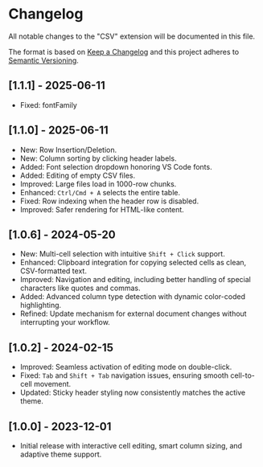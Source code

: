 # Changelog

All notable changes to the "CSV" extension will be documented in this file.

The format is based on [Keep a Changelog](https://keepachangelog.com/en/1.0.0/) and this project adheres to [Semantic Versioning](https://semver.org/spec/v2.0.0.html).

## [1.1.1] - 2025-06-11
- Fixed: fontFamily

## [1.1.0] - 2025-06-11
- New: Row Insertion/Deletion.
- New: Column sorting by clicking header labels.
- Added: Font selection dropdown honoring VS Code fonts.
- Added: Editing of empty CSV files.
- Improved: Large files load in 1000-row chunks.
- Enhanced: `Ctrl/Cmd + A` selects the entire table.
- Fixed: Row indexing when the header row is disabled.
- Improved: Safer rendering for HTML-like content.

## [1.0.6] - 2024-05-20
- New: Multi-cell selection with intuitive `Shift + Click` support.
- Enhanced: Clipboard integration for copying selected cells as clean, CSV-formatted text.
- Improved: Navigation and editing, including better handling of special characters like quotes and commas.
- Added: Advanced column type detection with dynamic color-coded highlighting.
- Refined: Update mechanism for external document changes without interrupting your workflow.

## [1.0.2] - 2024-02-15
- Improved: Seamless activation of editing mode on double-click.
- Fixed: `Tab` and `Shift + Tab` navigation issues, ensuring smooth cell-to-cell movement.
- Updated: Sticky header styling now consistently matches the active theme.

## [1.0.0] - 2023-12-01
- Initial release with interactive cell editing, smart column sizing, and adaptive theme support.
